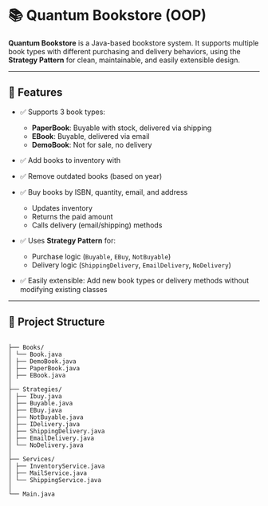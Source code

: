 # 📚 Quantum Bookstore (OOP)

**Quantum Bookstore** is a Java-based bookstore system. It supports multiple book types with different purchasing and delivery behaviors, using the **Strategy Pattern** for clean, maintainable, and easily extensible design.

---

## 🧩 Features

- ✅ Supports 3 book types:
  - **PaperBook**: Buyable with stock, delivered via shipping
  - **EBook**: Buyable, delivered via email
  - **DemoBook**: Not for sale, no delivery

- ✅ Add books to inventory with
- ✅ Remove outdated books (based on year)
- ✅ Buy books by ISBN, quantity, email, and address
  - Updates inventory
  - Returns the paid amount
  - Calls delivery (email/shipping) methods

- ✅ Uses **Strategy Pattern** for:
  - Purchase logic (`Buyable`, `EBuy`, `NotBuyable`)
  - Delivery logic (`ShippingDelivery`, `EmailDelivery`, `NoDelivery`)

- ✅ Easily extensible: Add new book types or delivery methods without modifying existing classes

---

## 📁 Project Structure
```plaintext

├── Books/
│ └── Book.java
│ ├── DemoBook.java
│ ├── PaperBook.java
│ ├── EBook.java
│
├── Strategies/
│ ├── Ibuy.java 
│ ├── Buyable.java
│ ├── EBuy.java
│ ├── NotBuyable.java
│ ├── IDelivery.java
│ ├── ShippingDelivery.java
│ ├── EmailDelivery.java
│ └── NoDelivery.java
│
├── Services/
│ ├── InventoryService.java
│ ├── MailService.java
│ └── ShippingService.java
│
└── Main.java

